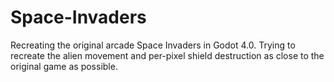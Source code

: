 # Space-Invaders
Recreating the original arcade Space Invaders in Godot 4.0. Trying to recreate the alien movement and per-pixel shield destruction as close to the original game as possible.
